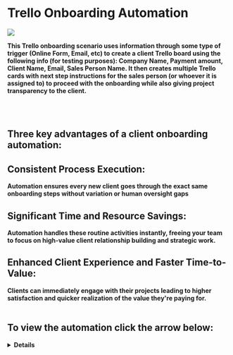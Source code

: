 # Trello Onboarding Automation

<p>
<img src="https://i.imgur.com/iHgLKfg.png alt"Resource Group"/?
</p>


<b>This Trello onboarding scenario uses information through some type of trigger (Online Form, Email, etc) to create a client Trello board using the following info (for testing purposes): Company Name, Payment amount, Client Name, Email, Sales Person Name. It then creates multiple Trello cards with next step instructions for the sales person (or whoever it is assigned to) to proceed with the onboarding while also giving project transparency to the client.  

</br>
</br>

<h2>Three key advantages of a client onboarding automation:</h2>

<h2>Consistent Process Execution:</h2>

Automation ensures every new client goes through the exact same onboarding steps without variation or human oversight gaps 


<h2>Significant Time and Resource Savings:</h2>

 Automation handles these routine activities instantly, freeing your team to focus on high-value client relationship building and strategic work. 

<h2>Enhanced Client Experience and Faster Time-to-Value:</h2>

 Clients can immediately engage with their projects leading to higher satisfaction and quicker realization of the value they're paying for.
 <br/>
 <br/>

<h2>To view the automation click the arrow below:</h2> 

  <details close>

<div>

</summary>
 

[![Trello Onboarding Automation](https://i.vimeocdn.com/video/2020151010-fe64ee991063de1e15005bcd8bbe0acad02e2cc3ea1007b34d4dd0a91e010586-d_142x80?&r=pad&region=us)](https://vimeo.com/1088017457?share=copy#t=0)


